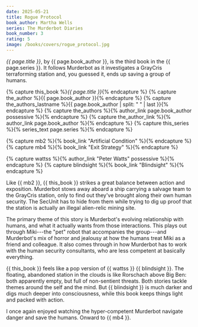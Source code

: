 ```yaml
---
date: 2025-05-21
title: Rogue Protocol
book_author: Martha Wells
series: The Murderbot Diaries
book_number: 3
rating: 5
image: /books/covers/rogue_protocol.jpg
---
```


<cite class="book-title">{{ page.title }}</cite>, by <span
class="author-name">{{ page.book_author }}</span>, is the third book in the
<span class="book-series">{{ page.series }}</span>. It follows Murderbot as it
investigates a GrayCris terraforming station and, you guessed it, ends up
saving a group of humans.

{% capture this_book %}<cite class="book-title">{{ page.title }}</cite>{% endcapture %}
{% capture the_author %}<span class="author-name">{{ page.book_author }}</span>{% endcapture %}
{% capture the_authors_lastname %}<span class="author-name">{{ page.book_author | split: " " | last }}</span>{% endcapture %}
{% capture the_authors %}{% author_link page.book_author possessive %}{% endcapture %}
{% capture the_author_link %}{% author_link page.book_author %}{% endcapture %}
{% capture this_series %}{% series_text page.series %}{% endcapture %}

{% capture mb2 %}{% book_link "Artificial Condition" %}{% endcapture %}
{% capture mb4 %}{% book_link "Exit Strategy" %}{% endcapture %}

{% capture wattss %}{% author_link "Peter Watts" possessive %}{% endcapture %}
{% capture blindsight %}{% book_link "Blindsight" %}{% endcapture %}

Like {{ mb2 }}, {{ this_book }} strikes a great balance between action and
exposition. Murderbot stows away aboard a ship carrying a salvage team to the
GrayCris station, only to find out they've brought along their own human
security. The SecUnit has to hide from them while trying to dig up proof that
the station is actually an illegal alien-relic mining site.

The primary theme of this story is Murderbot's evolving relationship with
humans, and what it actually wants from those interactions. This plays out
through Miki---the "pet" robot that accompanies the group---and Murderbot's mix of
horror and jealousy at how the humans treat Miki as a friend and colleague. It
also comes through in how Murderbot has to work with the human security
consultants, who are less competent at basically everything.

{{ this_book }} feels like a pop version of {{ wattss }} {{ blindsight }}. The
floating, abandoned station in the clouds is like Rorschach above Big Ben:
both apparently empty, but full of non-sentient threats. Both stories tackle
themes around the self and the mind. But {{ blindsight }} is much darker and
digs much deeper into consciousness, while this book keeps things light and
packed with action.

I once again enjoyed watching the hyper-competent Murderbot navigate danger
and save the humans. Onward to {{ mb4 }}.
